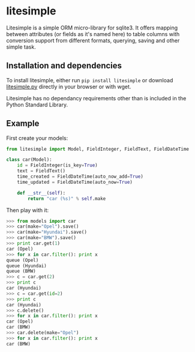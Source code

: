 litesimple
==========

Litesimple is a simple ORM micro-library for sqlite3. It offers mapping
between attributes (or fields as it's named here) to table columns with 
conversion support from different formats, querying, saving and other simple
task.

Installation and dependencies
-----------------------------

To install litesimple, either run ``pip install litesimple`` or download [litesimple.py](https://github.com/TheThing/litesimple) directly in your browser or with wget.

Litesimple has no dependancy requirements other than is included in the Python Standard Library.

Example
-------

First create your models:

``` python
from litesimple import Model, FieldInteger, FieldText, FieldDateTime

class car(Model):
    id = FieldInteger(is_key=True)
    text = FieldText()
    time_created = FieldDateTime(auto_now_add=True)
    time_updated = FieldDateTime(auto_now=True)

    def __str__(self):
        return "car (%s)" % self.make
```

Then play with it:

``` python
>>> from models import car
>>> car(make="Opel").save()
>>> car(make="Hyundai").save()
>>> car(make="BMW").save()
>>> print car.get(1)
car (Opel)
>>> for x in car.filter(): print x
queue (Opel)
queue (Hyundai)
queue (BMW)
>>> c = car.get(2)
>>> print c
car (Hyundai)
>>> c = car.get(id=2)
>>> print c
car (Hyundai)
>>> c.delete()
>>> for x in car.filter(): print x
car (Opel)
car (BMW)
>>> car.delete(make="Opel")
>>> for x in car.filter(): print x
car (BMW)
```